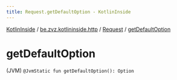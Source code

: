 ```yaml
---
title: Request.getDefaultOption - KotlinInside
---
```


[KotlinInside](../../index.html) / [be.zvz.kotlininside.http](../index.html) / [Request](index.html) / [getDefaultOption](./get-default-option.html)

# getDefaultOption

(JVM) `@JvmStatic fun getDefaultOption(): Option`